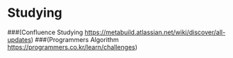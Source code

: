 # Studying
###(Confluence Studying https://metabuild.atlassian.net/wiki/discover/all-updates)
###(Programmers Algorithm   https://programmers.co.kr/learn/challenges)
